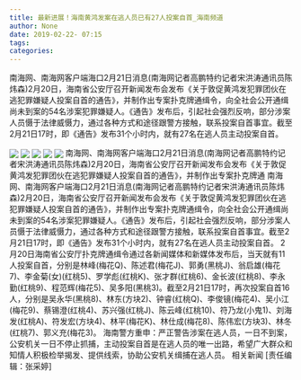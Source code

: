 ```yaml
---
title: 最新进展！海南黄鸿发案在逃人员已有27人投案自首_海南频道
author: None
date: 2019-02-22- 07:15
tags: 
categories: 
---
```

南海网、南海网客户端海口2月21日消息(南海网记者高鹏特约记者宋洪涛通讯员陈炜森)2月20日，海南省公安厅召开新闻发布会发布《关于敦促黄鸿发犯罪团伙在逃犯罪嫌疑人投案自首的通告》，并制作出专案扑克牌通缉令，向全社会公开通缉尚未到案的54名涉案犯罪嫌疑人。《通告》发布后，引起社会强烈反响，部分涉案人员慑于法律威慑力，通过各种方式和途径跟警方接触，联系投案自首事宜。截至2月21日17时，即《通告》发布31个小时内，就有27名在逃人员主动投案自首。
<!-- more -->
                
<img align="center" border="0" src="http://p3.ifengimg.com/fck/2019_08/367c2b10b04ba11_w800_h376.jpg" />
                
<img align="center" border="0" src="http://p3.ifengimg.com/fck/2019_08/fea2177c9ade2d8_w800_h360.jpg" />
            
<img align="center" border="0" src="http://p3.ifengimg.com/fck/2019_08/be9ea9082da76b7_w800_h345.jpg" />
<img align="center" border="0" src="http://p1.ifengimg.com/fck/2019_08/38099f02a8b34d4_w800_h515.jpg" />
<img align="center" border="0" src="http://p2.ifengimg.com/a/2016/0810/204c433878d5cf9size1_w16_h16.png" />
南海网、南海网客户端海口2月21日消息(南海网记者高鹏特约记者宋洪涛通讯员陈炜森)2月20日，海南省公安厅召开新闻发布会发布《关于敦促黄鸿发犯罪团伙在逃犯罪嫌疑人投案自首的通告》，并制作出专案扑克牌通
南海网、南海网客户端海口2月21日消息(南海网记者高鹏特约记者宋洪涛通讯员陈炜森)2月20日，海南省公安厅召开新闻发布会发布《关于敦促黄鸿发犯罪团伙在逃犯罪嫌疑人投案自首的通告》，并制作出专案扑克牌通缉令，向全社会公开通缉尚未到案的54名涉案犯罪嫌疑人。《通告》发布后，引起社会强烈反响，部分涉案人员慑于法律威慑力，通过各种方式和途径跟警方接触，联系投案自首事宜。截至2月21日17时，即《通告》发布31个小时内，就有27名在逃人员主动投案自首。
2月20日海南省公安厅扑克牌通缉令通过各新闻媒体和新媒体发布后，当天就有11人投案自首，分别是林峰(梅花Q)、陈述君(梅花J)、郭勇(黑桃J)、翁启雄(梅花7)、李金菊(女)(红桃5)、罗学彪(红桃K)、张才群(红桃6)、金长波(红桃8)、李永勤(红桃9)、程范辉(梅花5)、吴多阳(黑桃3)。截至2月21日17时，再次投案自首16人，分别是吴永华(黑桃8)、林东(方块2)、钟睿(红桃Q)、李俊镜(梅花4)、吴小江(梅花9)、蔡锡澄(红桃4)、苏兴强(红桃J)、陈云峰(红桃10)、符乃龙(小鬼1)、刘海发(红桃A)、符发宏(方块4)、林平(梅花K)、林仕成(梅花8)、陈伟宏(方块3)、林冬(红桃7)、郭义充(梅花3)。
海南警方重申：严正警告涉案在逃人员，一日不到案，公安机关一日不停止抓捕，主动投案自首是在逃人员的唯一出路，希望广大群众和知情人积极检举揭发、提供线索，协助公安机关缉捕在逃人员。
相关新闻
[责任编辑：张采婷]
            
